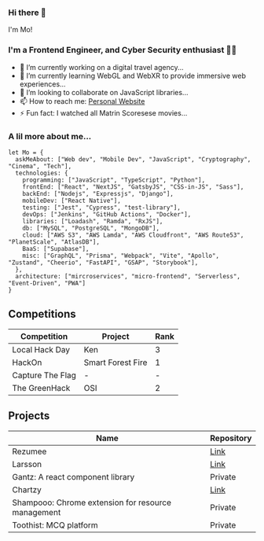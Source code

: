 ### Hi there 👋

I'm Mo!

### I'm a Frontend Engineer, and Cyber Security enthusiast 👨‍💻

- 🔭 I’m currently working on a digital travel agency...
- 🌱 I’m currently learning WebGL and WebXR to provide immersive web experiences...
- 👯 I’m looking to collaborate on JavaScript libraries...
- 📫 How to reach me: [Personal Website](https://mojsx.vercel.app)
- ⚡ Fun fact: I watched all Matrin Scoresese movies...

### A lil more about me...
```
let Mo = {
  askMeAbout: ["Web dev", "Mobile Dev", "JavaScript", "Cryptography", "Cinema", "Tech"],
  technologies: {
    programming: ["JavaScript", "TypeScript", "Python"],
    frontEnd: ["React", "NextJS", "GatsbyJS", "CSS-in-JS", "Sass"],
    backEnd: ["Nodejs", "Expressjs", "Django"],
    mobileDev: ["React Native"],
    testing: ["Jest", "Cypress", "test-library"],
    devOps: ["Jenkins", "GitHub Actions", "Docker"],
    libraries: ["Loadash", "Ramda", "RxJS"],
    db: ["MySQL", "PostgreSQL", "MongoDB"],
    cloud: ["AWS S3", "AWS Lamda", "AWS Cloudfront", "AWS Route53", "PlanetScale", "AtlasDB"],
    BaaS: ["Supabase"],
    misc: ["GraphQL", "Prisma", "Webpack", "Vite", "Apollo", "Zustand", "Cheerio", "FastAPI", "GSAP", "Storybook"],
  },
  architecture: ["mircroservices", "micro-frontend", "Serverless", "Event-Driven", "PWA"]
}
```

## Competitions
|Competition| Project | Rank |
|-----------|---------|------|
|Local Hack Day|Ken| 3|
|HackOn|Smart Forest Fire| 1|
|Capture The Flag| - | - |
|The GreenHack|OSI|2|

## Projects 
| Name |Repository|
|------|----------|
|Rezumee|[Link](https://github.com/mo-jsx/rezumee)|
|Larsson|[Link](https://github.com/mo-jsx/larsson)|
|Gantz: A react component library|Private|
|Chartzy|[Link](https://github.com/mo-jsx/chartzy)|
|Shampooo: Chrome extension for resource management|Private|
|Toothist: MCQ platform|Private|

